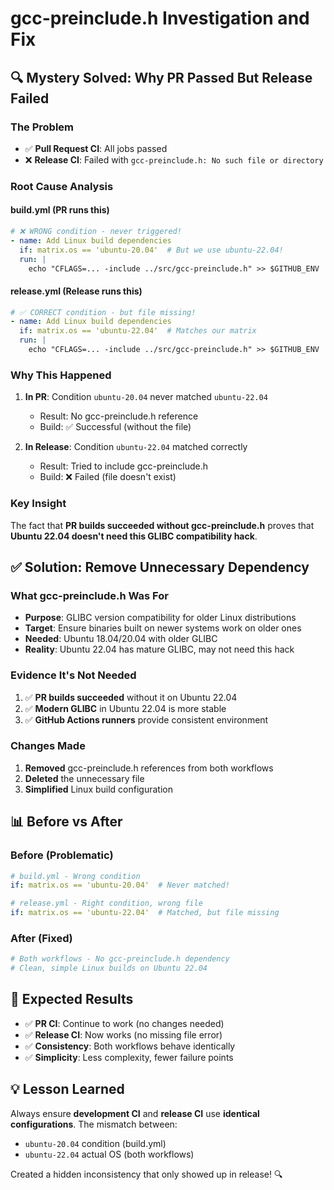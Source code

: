 # gcc-preinclude.h Investigation and Fix

## 🔍 **Mystery Solved: Why PR Passed But Release Failed**

### **The Problem**
- ✅ **Pull Request CI**: All jobs passed
- ❌ **Release CI**: Failed with `gcc-preinclude.h: No such file or directory`

### **Root Cause Analysis**

#### **build.yml (PR runs this)**
```yaml
# ❌ WRONG condition - never triggered!
- name: Add Linux build dependencies
  if: matrix.os == 'ubuntu-20.04'  # But we use ubuntu-22.04!
  run: |
    echo "CFLAGS=... -include ../src/gcc-preinclude.h" >> $GITHUB_ENV
```

#### **release.yml (Release runs this)**  
```yaml
# ✅ CORRECT condition - but file missing!
- name: Add Linux build dependencies
  if: matrix.os == 'ubuntu-22.04'  # Matches our matrix
  run: |
    echo "CFLAGS=... -include ../src/gcc-preinclude.h" >> $GITHUB_ENV
```

### **Why This Happened**

1. **In PR**: Condition `ubuntu-20.04` never matched `ubuntu-22.04`
   - Result: No gcc-preinclude.h reference
   - Build: ✅ Successful (without the file)

2. **In Release**: Condition `ubuntu-22.04` matched correctly
   - Result: Tried to include gcc-preinclude.h  
   - Build: ❌ Failed (file doesn't exist)

### **Key Insight**
The fact that **PR builds succeeded without gcc-preinclude.h** proves that **Ubuntu 22.04 doesn't need this GLIBC compatibility hack**.

## ✅ **Solution: Remove Unnecessary Dependency**

### **What gcc-preinclude.h Was For**
- **Purpose**: GLIBC version compatibility for older Linux distributions
- **Target**: Ensure binaries built on newer systems work on older ones
- **Needed**: Ubuntu 18.04/20.04 with older GLIBC
- **Reality**: Ubuntu 22.04 has mature GLIBC, may not need this hack

### **Evidence It's Not Needed**
1. ✅ **PR builds succeeded** without it on Ubuntu 22.04
2. ✅ **Modern GLIBC** in Ubuntu 22.04 is more stable
3. ✅ **GitHub Actions runners** provide consistent environment

### **Changes Made**
1. **Removed** gcc-preinclude.h references from both workflows
2. **Deleted** the unnecessary file
3. **Simplified** Linux build configuration

## 📊 **Before vs After**

### **Before (Problematic)**
```yaml
# build.yml - Wrong condition
if: matrix.os == 'ubuntu-20.04'  # Never matched!

# release.yml - Right condition, wrong file
if: matrix.os == 'ubuntu-22.04'  # Matched, but file missing
```

### **After (Fixed)**
```yaml
# Both workflows - No gcc-preinclude.h dependency
# Clean, simple Linux builds on Ubuntu 22.04
```

## 🎯 **Expected Results**

- ✅ **PR CI**: Continue to work (no changes needed)
- ✅ **Release CI**: Now works (no missing file error)
- ✅ **Consistency**: Both workflows behave identically
- ✅ **Simplicity**: Less complexity, fewer failure points

## 💡 **Lesson Learned**

Always ensure **development CI** and **release CI** use **identical configurations**. The mismatch between:
- `ubuntu-20.04` condition (build.yml)
- `ubuntu-22.04` actual OS (both workflows)

Created a hidden inconsistency that only showed up in release! 🔍